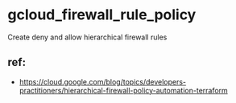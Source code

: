 # gcloud_firewall_rule_policy
Create deny and allow hierarchical firewall rules 
## ref:
- https://cloud.google.com/blog/topics/developers-practitioners/hierarchical-firewall-policy-automation-terraform
